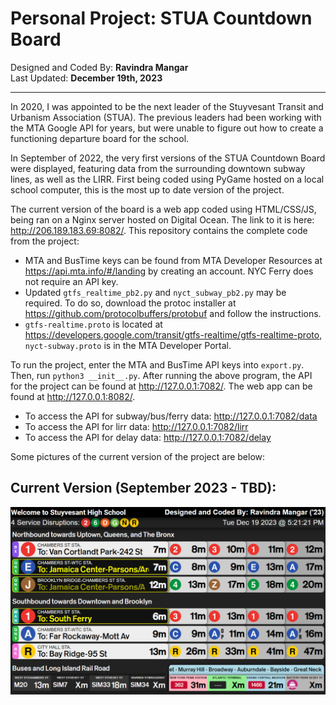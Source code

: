 # Personal Project: STUA Countdown Board
Designed and Coded By: <b>Ravindra Mangar</b>
<br>
Last Updated: <b>December 19th, 2023</b>

---

In 2020, I was appointed to be the next leader of the Stuyvesant Transit and Urbanism Association (STUA). The previous leaders had been working with the MTA Google API for years, but were unable to figure out how to create a functioning departure board for the school. 
<br>

In September of 2022, the very first versions of the STUA Countdown Board were displayed, featuring data from the surrounding downtown subway lines, as well as the LIRR. First being coded using PyGame hosted on a local school computer, this is the most up to date version of the project.

The current version of the board is a web app coded using HTML/CSS/JS, being ran on a Nginx server hosted on Digital Ocean. The link to it is here: http://206.189.183.69:8082/. This repository contains the complete code from the project:

- MTA and BusTime keys can be found from MTA Developer Resources at https://api.mta.info/#/landing by creating an account. NYC Ferry does not require an API key.
- Updated `gtfs_realtime_pb2.py` and `nyct_subway_pb2.py` may be required. To do so, download the protoc installer at https://github.com/protocolbuffers/protobuf and follow the instructions.
- `gtfs-realtime.proto` is located at https://developers.google.com/transit/gtfs-realtime/gtfs-realtime-proto, `nyct-subway.proto` is in the MTA Developer Portal.

To run the project, enter the MTA and BusTime API keys into `export.py`. Then, run `python3 __init__.py`. After running the above program, the API for the project can be found at http://127.0.0.1:7082/. The web app can be found at http://127.0.0.1:8082/.
- To access the API for subway/bus/ferry data: http://127.0.0.1:7082/data
- To access the API for lirr data: http://127.0.0.1:7082/lirr
- To access the API for delay data: http://127.0.0.1:7082/delay

Some pictures of the current version of the project are below:

## Current Version (September 2023 - TBD):

![](picture1.png)